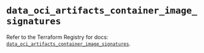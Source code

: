 # `data_oci_artifacts_container_image_signatures`

Refer to the Terraform Registry for docs: [`data_oci_artifacts_container_image_signatures`](https://registry.terraform.io/providers/oracle/oci/7.19.0/docs/data-sources/artifacts_container_image_signatures).
